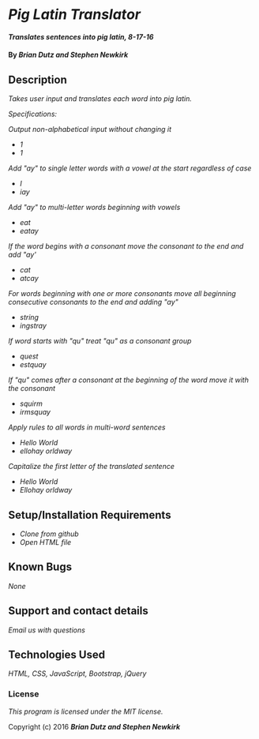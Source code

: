 # _Pig Latin Translator_

#### _Translates sentences into pig latin, 8-17-16_

#### By _**Brian Dutz and Stephen Newkirk**_

## Description

_Takes user input and translates each word into pig latin._

_Specifications:_

_Output non-alphabetical input without changing it_
* _1_
* _1_

_Add "ay" to single letter words with a vowel at the start regardless of case_
* _I_
* _iay_

_Add "ay" to multi-letter words beginning with vowels_
* _eat_
* _eatay_

_If the word begins with a consonant move the consonant to the end and add "ay'_
* _cat_
* _atcay_

_For words beginning with one or more consonants move all beginning consecutive consonants to the end and adding "ay"_
* _string_
* _ingstray_

_If word starts with "qu" treat "qu" as a consonant group_
* _quest_
* _estquay_

_If "qu" comes after a consonant at the beginning of the word move it with the consonant_
* _squirm_
* _irmsquay_

_Apply rules to all words in multi-word sentences_
* _Hello World_
* _ellohay orldway_

_Capitalize the first letter of the translated sentence_
* _Hello World_
* _Ellohay orldway_

## Setup/Installation Requirements

* _Clone from github_
* _Open HTML file_

## Known Bugs

_None_

## Support and contact details

_Email us with questions_

## Technologies Used

_HTML, CSS, JavaScript, Bootstrap, jQuery_

### License

*This program is licensed under the MIT license.*

Copyright (c) 2016 **_Brian Dutz and Stephen Newkirk_**
